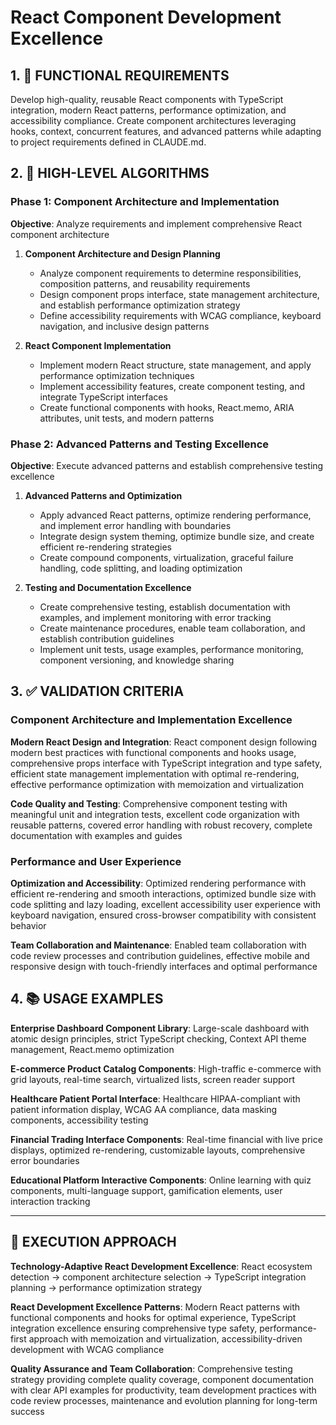 # React Component Development Excellence

## 1. 🎯 FUNCTIONAL REQUIREMENTS

Develop high-quality, reusable React components with TypeScript integration, modern React patterns, performance optimization, and accessibility compliance. Create component architectures leveraging hooks, context, concurrent features, and advanced patterns while adapting to project requirements defined in CLAUDE.md.

## 2. 🔄 HIGH-LEVEL ALGORITHMS

### Phase 1: Component Architecture and Implementation
**Objective**: Analyze requirements and implement comprehensive React component architecture

1. **Component Architecture and Design Planning**
   - Analyze component requirements to determine responsibilities, composition patterns, and reusability requirements
   - Design component props interface, state management architecture, and establish performance optimization strategy
   - Define accessibility requirements with WCAG compliance, keyboard navigation, and inclusive design patterns

2. **React Component Implementation**
   - Implement modern React structure, state management, and apply performance optimization techniques
   - Implement accessibility features, create component testing, and integrate TypeScript interfaces
   - Create functional components with hooks, React.memo, ARIA attributes, unit tests, and modern patterns

### Phase 2: Advanced Patterns and Testing Excellence
**Objective**: Execute advanced patterns and establish comprehensive testing excellence

1. **Advanced Patterns and Optimization**
   - Apply advanced React patterns, optimize rendering performance, and implement error handling with boundaries
   - Integrate design system theming, optimize bundle size, and create efficient re-rendering strategies
   - Create compound components, virtualization, graceful failure handling, code splitting, and loading optimization

2. **Testing and Documentation Excellence**
   - Create comprehensive testing, establish documentation with examples, and implement monitoring with error tracking
   - Create maintenance procedures, enable team collaboration, and establish contribution guidelines
   - Implement unit tests, usage examples, performance monitoring, component versioning, and knowledge sharing

## 3. ✅ VALIDATION CRITERIA

### Component Architecture and Implementation Excellence
**Modern React Design and Integration**: React component design following modern best practices with functional components and hooks usage, comprehensive props interface with TypeScript integration and type safety, efficient state management implementation with optimal re-rendering, effective performance optimization with memoization and virtualization

**Code Quality and Testing**: Comprehensive component testing with meaningful unit and integration tests, excellent code organization with reusable patterns, covered error handling with robust recovery, complete documentation with examples and guides

### Performance and User Experience
**Optimization and Accessibility**: Optimized rendering performance with efficient re-rendering and smooth interactions, optimized bundle size with code splitting and lazy loading, excellent accessibility user experience with keyboard navigation, ensured cross-browser compatibility with consistent behavior

**Team Collaboration and Maintenance**: Enabled team collaboration with code review processes and contribution guidelines, effective mobile and responsive design with touch-friendly interfaces and optimal performance

## 4. 📚 USAGE EXAMPLES

**Enterprise Dashboard Component Library**: Large-scale dashboard with atomic design principles, strict TypeScript checking, Context API theme management, React.memo optimization

**E-commerce Product Catalog Components**: High-traffic e-commerce with grid layouts, real-time search, virtualized lists, screen reader support

**Healthcare Patient Portal Interface**: Healthcare HIPAA-compliant with patient information display, WCAG AA compliance, data masking components, accessibility testing

**Financial Trading Interface Components**: Real-time financial with live price displays, optimized re-rendering, customizable layouts, comprehensive error boundaries

**Educational Platform Interactive Components**: Online learning with quiz components, multi-language support, gamification elements, user interaction tracking

---

## 🎯 EXECUTION APPROACH

**Technology-Adaptive React Development Excellence**: React ecosystem detection → component architecture selection → TypeScript integration planning → performance optimization strategy

**React Development Excellence Patterns**: Modern React patterns with functional components and hooks for optimal experience, TypeScript integration excellence ensuring comprehensive type safety, performance-first approach with memoization and virtualization, accessibility-driven development with WCAG compliance

**Quality Assurance and Team Collaboration**: Comprehensive testing strategy providing complete quality coverage, component documentation with clear API examples for productivity, team development practices with code review processes, maintenance and evolution planning for long-term success